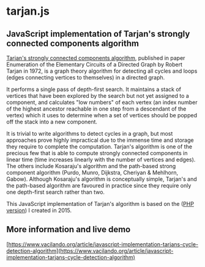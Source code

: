 # tarjan.js

## JavaScript implementation of Tarjan's strongly connected components algorithm

[Tarjan's strongly connected components algorithm](https://en.wikipedia.org/wiki/Tarjan%27s_strongly_connected_components_algorithm), published in paper Enumeration of the Elementary Circuits of a Directed Graph by Robert Tarjan in 1972, is a graph theory algorithm for detecting all cycles and loops (edges connecting vertices to themselves) in a directed graph.

It performs a single pass of depth-first search. It maintains a stack of vertices that have been explored by the search but not yet assigned to a component, and calculates "low numbers" of each vertex (an index number of the highest ancestor reachable in one step from a descendant of the vertex) which it uses to determine when a set of vertices should be popped off the stack into a new component.

It is trivial to write algorithms to detect cycles in a graph, but most approaches prove highly impractical due to the immense time and storage they require to complete the computation. Tarjan's algorithm is one of the precious few that is able to compute strongly connected components in linear time (time increases linearly with the number of vertices and edges).
The others include Kosaraju's algorithm and the path-based strong component algorithm (Purdo, Munro, Dijkstra, Cheriyan & Mehlhorn, Gabow). Although Kosaraju's algorithm is conceptually simple, Tarjan's and the path-based algorithm are favoured in practice since they require only one depth-first search rather than two.

This JavaScript implementation of Tarjan's algorithm is based on the ([PHP version](https://github.com/Vacilando/php-tarjan)) I created in 2015.

## More information and live demo

[https://www.vacilando.org/article/javascript-implementation-tarjans-cycle-detection-algorithm](https://www.vacilando.org/article/javascript-implementation-tarjans-cycle-detection-algorithm)
